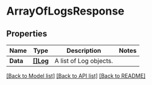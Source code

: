 # ArrayOfLogsResponse

## Properties

Name | Type | Description | Notes
------------ | ------------- | ------------- | -------------
**Data** | [**[]Log**](Log.md) | A list of Log objects. | 

[[Back to Model list]](../README.md#documentation-for-models) [[Back to API list]](../README.md#documentation-for-api-endpoints) [[Back to README]](../README.md)


